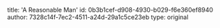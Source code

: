 title: 'A Reasonable Man'
id: 0b3b1cef-d908-4930-b029-f6e360ef8940
author: 7328c14f-7ec2-4511-a24d-29a1c5ce23eb
type: original
